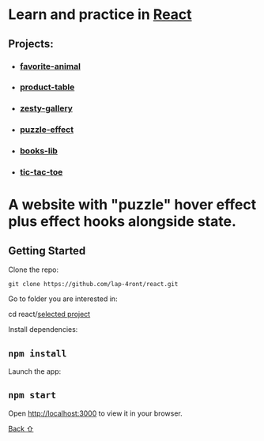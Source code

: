 # Learn and practice in [React](https://reactjs.org/)

## **Projects:**

* ### [favorite-animal](favorite-animal)
* ### [product-table](product-table)
* ### [zesty-gallery](zesty-gallery)
* ### [puzzle-effect](puzzle-effect)
* ### [books-lib](books-lib)
* ### [tic-tac-toe](tic-tac-toe)

# A website with "puzzle" hover effect plus effect hooks alongside state.

## Getting Started

Clone the repo:

`git clone https://github.com/lap-4ront/react.git`

Go to folder you are interested in:

cd react/[selected project](#projects)

Install dependencies:

## `npm install`

Launch the app:

## `npm start`

Open [http://localhost:3000](http://localhost:3000) to view it in your browser.


[Back &#8679;](#projects)

